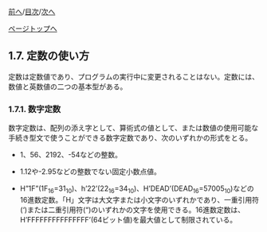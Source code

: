<!--navi start1-->
[前へ](1-6.md)/[目次](https://opensourcecobol.github.io/markdown/TOC.html)/[次へ](1-7-2.md)
<!--navi end1-->
<!--navi start2-->

[ページトップへ](1-7-1.md)
<!--navi end2-->
## 1.7. 定数の使い方

定数は定数値であり、プログラムの実行中に変更されることはない。定数には、数値と英数値の二つの基本型がある。
### 1.7.1. 数字定数
数字定数は、配列の添え字として、算術式の値として、または数値の使用可能な手続き型文で使うことができる数字定数であり、次のいずれかの形式をとる。

- 1、56、2192、-54などの整数。

- 1.12や-2.95などの整数でない固定小数点値。

- H”1F”(1F<sub>16</sub>=31<sub>10</sub>)、h’22’(22<sub>16</sub>=34<sub>10</sub>)、H’DEAD’(DEAD<sub>16</sub>=57005<sub>10</sub>)などの16進数定数。「H」文字は大文字または小文字のいずれかであり、一重引用符(‘)または二重引用符(“)のいずれかの文字を使用できる。16進数定数は、H’FFFFFFFFFFFFFFF’(64ビット値)を最大値として制限されている。

